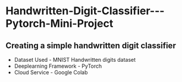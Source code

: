 # Handwritten-Digit-Classifier---Pytorch-Mini-Project
<h2>Creating a simple handwritten digit classifier</h2>
<ul>
<li>Dataset Used - MNIST Handwritten digits dataset</li>
<li>Deeplearning Framework - PyTorch</li> 
<li>Cloud Service - Google Colab</li>
</ul>
